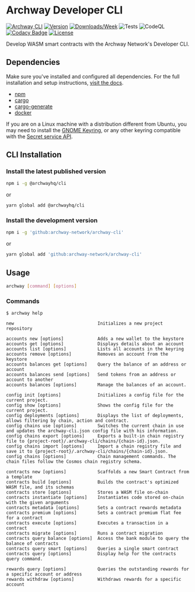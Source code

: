 # Archway Developer CLI

[![Archway CLI](https://img.shields.io/badge/cli-archway-brightgreen.svg)](https://docs.archway.io)
[![Version](https://img.shields.io/npm/v/@archwayhq/cli)](https://www.npmjs.com/package/@archwayhq/cli)
[![Downloads/Week](https://img.shields.io/npm/dw/@archwayhq/cli.svg)](https://npmjs.org/package/@archwayhq/cli)
![Tests](https://github.com/archway-network/archway-cli/actions/workflows/test.yml/badge.svg)
![CodeQL](https://github.com/archway-network/archway-cli/actions/workflows/codeql.yml/badge.svg)
[![Codacy Badge](https://app.codacy.com/project/badge/Grade/070b358e0ece44c2b45867d945c46a28)](https://app.codacy.com/gh/archway-network/archway-cli/dashboard?utm_source=gh&utm_medium=referral&utm_content=&utm_campaign=Badge_grade)
[![License](https://img.shields.io/github/license/archway-network/archway-cli?label=License&logo=opensourceinitiative&logoColor=white&color=informational)](https://opensource.org/licenses/Apache-2.0)

Develop WASM smart contracts with the Archway Network's Developer CLI.

## Dependencies

Make sure you've installed and configured all dependencies. For the full installation and setup instructions, [visit the docs](https://docs.archway.io/developers/getting-started/install).

- [npm](https://docs.npmjs.com/downloading-and-installing-node-js-and-npm "Install Node.js and NPM")
- [cargo](https://doc.rust-lang.org/cargo/getting-started/installation.html "Install Cargo")
- [cargo-generate](https://crates.io/crates/cargo-generate "Install Cargo Generate")
- [docker](https://docs.docker.com/get-docker "Install Docker")

If you are on a Linux machine with a distribution different from Ubuntu, you may need to install the [GNOME Keyring](https://wiki.archlinux.org/title/GNOME/Keyring), or any other keyring compatible with the [Secret service API](https://www.gnu.org/software/emacs/manual/html_node/auth/Secret-Service-API.html).

## CLI Installation

### Install the latest published version

```bash
npm i -g @archwayhq/cli
```

or

```bash
yarn global add @archwayhq/cli
```

### Install the development version

```bash
npm i -g 'github:archway-network/archway-cli'
```

or

```bash
yarn global add 'github:archway-network/archway-cli'
```

## Usage

```bash
archway [command] [options]
```

### Commands

```console
$ archway help

new                                Initializes a new project repository

accounts new [options]             Adds a new wallet to the keystore
accounts get [options]             Displays details about an account
accounts list [options]            Lists all accounts in the keyring
accounts remove [options]          Removes an account from the keystore
accounts balances get [options]    Query the balance of an address or account
accounts balances send [options]   Send tokens from an address or account to another
accounts balances [options]        Manage the balances of an account.

config init [options]              Initializes a config file for the current project.
config show [options]              Shows the config file for the current project.
config deployments [options]       Displays the list of deployments, allows filtering by chain, action and contract.
config chains use [options]        Switches the current chain in use and updates the archway-cli.json config file with his information.
config chains export [options]     Exports a built-in chain registry file to {project-root}/.archway-cli/chains/{chain-id}.json.
config chains import [options]     Import a chain registry file and save it to {project-root}/.archway-cli/chains/{chain-id}.json.
config chains [options]            Chain management commands. The chain files follow the Cosmos chain registry schema.

contracts new [options]            Scaffolds a new Smart Contract from a template
contracts build [options]          Builds the contract's optimized WASM file, and its schemas
contracts store [options]          Stores a WASM file on-chain
contracts instantiate [options]    Instantiates code stored on-chain with the given arguments
contracts metadata [options]       Sets a contract rewards metadata
contracts premium [options]        Sets a contract premium flat fee for a contract
contracts execute [options]        Executes a transaction in a contract
contracts migrate [options]        Runs a contract migration
contracts query balance [options]  Access the bank module to query the balance of contracts
contracts query smart [options]    Queries a single smart contract
contracts query [options]          Display help for the contracts query command.

rewards query [options]            Queries the outstanding rewards for a specific account or address
rewards withdraw [options]         Withdraws rewards for a specific account
```
